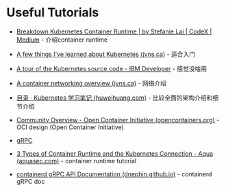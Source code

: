 # Useful Tutorials

* [Breakdown Kubernetes Container Runtime | by Stefanie Lai | CodeX | Medium](https://medium.com/codex/breakdown-kubernetes-container-runtime-2e52bdea5e6) - 介绍container runtime

* [A few things I've learned about Kubernetes (jvns.ca)](https://jvns.ca/blog/2017/06/04/learning-about-kubernetes/)  - 适合入门

* [A tour of the Kubernetes source code - IBM Developer](https://developer.ibm.com/articles/a-tour-of-the-kubernetes-source-code/) - 感觉没啥用

* [A container networking overview (jvns.ca)](https://jvns.ca/blog/2016/12/22/container-networking/) - 网络介绍

* [目录 · Kubernetes 学习笔记 (huweihuang.com)](https://www.huweihuang.com/kubernetes-notes/) - 比较全面的架构介绍和细节介绍

* [Community Overview - Open Container Initiative (opencontainers.org)](https://opencontainers.org/community/overview/) - OCI design (Open Container Initiative)

* [gRPC](https://grpc.io/)

* [3 Types of Container Runtime and the Kubernetes Connection - Aqua (aquasec.com)](https://www.aquasec.com/cloud-native-academy/container-security/container-runtime/) - container runtime tutorial

* [containerd gRPC API Documentation (dnephin.github.io)](https://dnephin.github.io/containerd/) - containerd gRPC doc
